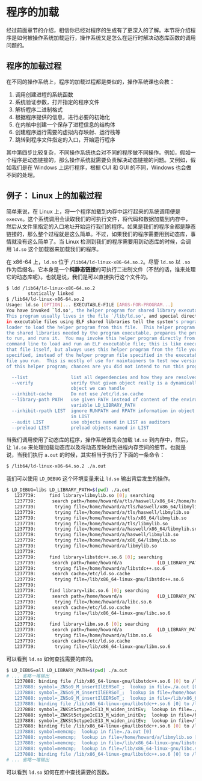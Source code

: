 # 程序的加载

经过前面章节的介绍，相信你已经对程序的生成有了更深入的了解。本节将介绍程序是如何被操作系统加载运行，操作系统又是怎么在运行时解决动态库函数的调用问题的。

## 程序的加载过程

在不同的操作系统上，程序的加载过程都是类似的，操作系统课也会教：

1. 调用创建进程的系统函数
2. 系统验证参数，打开指定的程序文件
3. 解析程序二进制格式
4. 根据程序提供的信息，进行必要的初始化
5. 在内核中创建一个保存了进程信息的结构体
6. 创建程序运行需要的虚拟内存映射、运行栈等
7. 跳转到程序文件指定的入口，开始运行程序

其中第四步比较复杂，不同操作系统也会对不同的程序做不同操作。例如，假如一个程序是动态链接的，那么操作系统就需要负责解决动态链接的问题。又例如，假如我们是在 Windows 上运行程序，根据 CUI 和 GUI 的不同，Windows 也会做不同的处理。

## 例子： Linux 上的加载过程

简单来说，在 Linux 上，将一个程序加载到内存中运行起来的系统调用便是 `execve`。这个系统调用会读取我们的可执行文件，将代码和数据加载到内存中，然后从文件里指定的入口地址开始运行我们的程序。如果是我们的程序全都是静态链接的，那么整个过程就是这么简单。不过，如果我们的程序需要用到动态库，事情就没有这么简单了。当 Linux 检测到我们的程序需要用到动态库的时候，会调用 `ld.so` 这个加载器来加载我们的程序。

在 x86-64 上，`ld.so` 位于 `/lib64/ld-linux-x86-64.so.2`。尽管 `ld.so` 以 `.so` 作为后缀名，它本身是一个**纯静态链接**的可执行二进制文件（不然的话，谁来处理它的动态库呢）。也就是说，我们是可以直接执行这个文件的。

```bash
$ ldd /lib64/ld-linux-x86-64.so.2
        statically linked
$ /lib64/ld-linux-x86-64.so.2
Usage: ld.so [OPTION]... EXECUTABLE-FILE [ARGS-FOR-PROGRAM...]
You have invoked `ld.so', the helper program for shared library executables.
This program usually lives in the file `/lib/ld.so', and special directives
in executable files using ELF shared libraries tell the system's program
loader to load the helper program from this file.  This helper program loads
the shared libraries needed by the program executable, prepares the program
to run, and runs it.  You may invoke this helper program directly from the
command line to load and run an ELF executable file; this is like executing
that file itself, but always uses this helper program from the file you
specified, instead of the helper program file specified in the executable
file you run.  This is mostly of use for maintainers to test new versions
of this helper program; chances are you did not intend to run this program.

  --list                list all dependencies and how they are resolved
  --verify              verify that given object really is a dynamically linked
                        object we can handle
  --inhibit-cache       Do not use /etc/ld.so.cache
  --library-path PATH   use given PATH instead of content of the environment
                        variable LD_LIBRARY_PATH
  --inhibit-rpath LIST  ignore RUNPATH and RPATH information in object names
                        in LIST
  --audit LIST          use objects named in LIST as auditors
  --preload LIST        preload objects named in LIST
```

当我们调用使用了动态库的程序，操作系统首先会加载 `ld.so` 到内存中，然后，让 `ld.so` 来处理加载动态库以及将动态库映射到进程内存空间的细节。也就是说，当我们执行 `a.out` 的时候，其实相当于执行了下面的一条命令：

```bash
$ /lib64/ld-linux-x86-64.so.2 ./a.out
```

我们可以使用 `LD_DEBUG` 这个环境变量来让 `ld.so` 输出背后发生的操作。

```bash
$ LD_DEBUG=libs LD_LIBRARY_PATH=$(pwd) ./a.out
   1237739:     find library=libmylib.so [0]; searching
   1237739:      search path=/home/howard/a/tls/haswell/x86_64:/home/howard/a/tls/haswell:/home/howard/a/tls/x86_64:/home/howard/a/tls:/home/howard/a/haswell/x86_64:/home/howard/a/haswell:/home/howard/a/x86_64:/home/howard/a             (LD_LIBRARY_PATH)
   1237739:       trying file=/home/howard/a/tls/haswell/x86_64/libmylib.so
   1237739:       trying file=/home/howard/a/tls/haswell/libmylib.so
   1237739:       trying file=/home/howard/a/tls/x86_64/libmylib.so
   1237739:       trying file=/home/howard/a/tls/libmylib.so
   1237739:       trying file=/home/howard/a/haswell/x86_64/libmylib.so
   1237739:       trying file=/home/howard/a/haswell/libmylib.so
   1237739:       trying file=/home/howard/a/x86_64/libmylib.so
   1237739:       trying file=/home/howard/a/libmylib.so
   1237739:
   1237739:     find library=libstdc++.so.6 [0]; searching
   1237739:      search path=/home/howard/a             (LD_LIBRARY_PATH)
   1237739:       trying file=/home/howard/a/libstdc++.so.6
   1237739:      search cache=/etc/ld.so.cache
   1237739:       trying file=/lib/x86_64-linux-gnu/libstdc++.so.6
   1237739:
   1237739:     find library=libc.so.6 [0]; searching
   1237739:      search path=/home/howard/a             (LD_LIBRARY_PATH)
   1237739:       trying file=/home/howard/a/libc.so.6
   1237739:      search cache=/etc/ld.so.cache
   1237739:       trying file=/lib/x86_64-linux-gnu/libc.so.6
   1237739:
   1237739:     find library=libm.so.6 [0]; searching
   1237739:      search path=/home/howard/a             (LD_LIBRARY_PATH)
   1237739:       trying file=/home/howard/a/libm.so.6
   1237739:      search cache=/etc/ld.so.cache
   1237739:       trying file=/lib/x86_64-linux-gnu/libm.so.6
```

可以看到 `ld.so` 如何查找需要的库的。

```bash
$ LD_DEBUG=all LD_LIBRARY_PATH=$(pwd) ./a.out
# ... 省略一堆输出
   1237888: binding file /lib/x86_64-linux-gnu/libstdc++.so.6 [0] to /lib/x86_64-linux-gnu/libc.so.6 [0]: normal symbol `fwrite' [GLIBC_2.2.5]
   1237888: symbol=_ZNSo9_M_insertIlEERSoT_;  lookup in file=./a.out [0]
   1237888: symbol=_ZNSo9_M_insertIlEERSoT_;  lookup in file=/home/howard/a/libmylib.so [0]
   1237888: symbol=_ZNSo9_M_insertIlEERSoT_;  lookup in file=/lib/x86_64-linux-gnu/libstdc++.so.6 [0]
   1237888: binding file /lib/x86_64-linux-gnu/libstdc++.so.6 [0] to /lib/x86_64-linux-gnu/libstdc++.so.6 [0]: normal symbol `_ZNSo9_M_insertIlEERSoT_' [GLIBCXX_3.4.9]
   1237888: symbol=_ZNKSt5ctypeIcE13_M_widen_initEv;  lookup in file=./a.out [0]
   1237888: symbol=_ZNKSt5ctypeIcE13_M_widen_initEv;  lookup in file=/home/howard/a/libmylib.so [0]
   1237888: symbol=_ZNKSt5ctypeIcE13_M_widen_initEv;  lookup in file=/lib/x86_64-linux-gnu/libstdc++.so.6 [0]
   1237888: binding file /lib/x86_64-linux-gnu/libstdc++.so.6 [0] to /lib/x86_64-linux-gnu/libstdc++.so.6 [0]: normal symbol `_ZNKSt5ctypeIcE13_M_widen_initEv' [GLIBCXX_3.4.11]
   1237888: symbol=memcmp;  lookup in file=./a.out [0]
   1237888: symbol=memcmp;  lookup in file=/home/howard/a/libmylib.so [0]
   1237888: symbol=memcmp;  lookup in file=/lib/x86_64-linux-gnu/libstdc++.so.6 [0]
   1237888: symbol=memcmp;  lookup in file=/lib/x86_64-linux-gnu/libc.so.6 [0]
   1237888: binding file /lib/x86_64-linux-gnu/libstdc++.so.6 [0] to /lib/x86_64-linux-gnu/libc.so.6 [0]: normal symbol `memcmp' [GLIBC_2.2.5]
# ... 省略一堆输出
```

可以看到 `ld.so` 如何在库中查找需要的函数。
